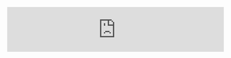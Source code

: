<iframe width="100%" height="105" frameborder="0"
  src="https://observablehq.com/embed/bfa439efbeb8411b?cells=cars"></iframe>
